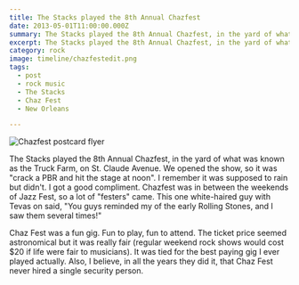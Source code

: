 ```yaml
---
title: The Stacks played the 8th Annual Chazfest
date: 2013-05-01T11:00:00.000Z
summary: The Stacks played the 8th Annual Chazfest, in the yard of what was known as the Truck Farm, on St. Claude Avenue. 
excerpt: The Stacks played the 8th Annual Chazfest, in the yard of what was known as the Truck Farm, on St. Claude Avenue. 
category: rock
image: timeline/chazfestedit.png
tags:
  - post 
  - rock music
  - The Stacks
  - Chaz Fest
  - New Orleans

---
```


![Chazfest postcard flyer](/static/img/rock/chazfestedit.png "Chazfest postcard flyer")

The Stacks played the 8th Annual Chazfest, in the yard of what was known as the Truck Farm, on St. Claude Avenue. We opened the show, so it was "crack a PBR and hit the stage at noon". I remember it was supposed to rain but didn't. I got a good compliment. Chazfest was in between the weekends of Jazz Fest, so a lot of "festers" came. This one white-haired guy with Tevas on said, "You guys reminded my of the early Rolling Stones, and I saw them several times!"

Chaz Fest was a fun gig. Fun to play, fun to attend. The ticket price seemed astronomical but it was really fair (regular weekend rock shows would cost $20 if life were fair to musicians). It was tied for the best paying gig I ever played actually. Also, I believe, in all the years they did it, that Chaz Fest never hired a single security person. 